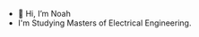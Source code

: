- 👋 Hi, I’m Noah
- I'm Studying Masters of Electrical Engineering.

<!---
njensz/njensz is a ✨ special ✨ repository because its `README.md` (this file) appears on your GitHub profile.
You can click the Preview link to take a look at your changes.
--->
